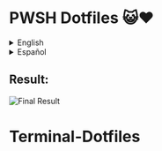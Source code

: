# PWSH Dotfiles 😺❤️


<details>
<summary>English</summary>

### Installation Steps

1. Install Starship using Winget in powershell:
   ```powershell
   winget install --id Starship.Starship --source winget
   ```

2. Download this repository and move the `.config` folder to `C:\Users\%USERNAME%`:


3. Install the JetBrains Mono Nerd Font from: [JetBrainsMono.zip](https://github.com/ryanoasis/nerd-fonts/releases/download/v3.0.2/JetBrainsMono.zip)

4. Install the latest version of PowerShell from Microsoft Store: [PowerShell](https://apps.microsoft.com/store/detail/powershell/9MZ1SNWT0N5D?hl=en-us&gl=us)

![Screenshot 2023-08-08 210022](https://github.com/Kendomurftz/Terminal-Dotfiles/assets/95893893/50e08d94-d0d0-42e4-8072-ddf8c6b9329c)


6. Set Windows Terminal as the default terminal:
   
![Windows Terminal](https://github.com/Kendomurftz/Terminal-Dotfiles/assets/95893893/7c8b7b00-c770-42d1-951c-99450c5d11af)
![Screenshot 2023-08-08 210200](https://github.com/Kendomurftz/Terminal-Dotfiles/assets/95893893/ef3c0f83-982f-4f13-967d-0f8ece963dee)

8. Open Windows Terminal, go to **Settings** and find the option **"Open JSON file"**, then replace its content with the `settings.json` file from this repository.

![Screenshot 2023-08-08 210241](https://github.com/Kendomurftz/Terminal-Dotfiles/assets/95893893/715e9cd9-ac10-4bc3-9310-18e90ea2a251)

9. Copy the `powershell` folder from this repository to your `Documents` directory.

10. Reopen Windows Terminal to see the PowerShell changes take effect.

11. Final Notes on Name Customization:
   You can modify the following line in the powershell profile  (documents/powershell/powershell.profile)  `$ENV:initial = "<Kendo>"` to display your preferred name in the terminal.


</details>

<details>
<summary>Español</summary>

### Pasos de Instalación

1. Instalar Starship usando Winget en powershell:
   ```powershell
   winget install --id Starship.Starship --source winget
   ```

2. Descargar este repositorio y mover la carpeta `.config` a `C:\Users\%USERNAME%`:

3. Instalar la fuente JetBrains Mono Nerd desde: [JetBrainsMono.zip](https://github.com/ryanoasis/nerd-fonts/releases/download/v3.0.2/JetBrainsMono.zip)

4. Instalar la última versión de PowerShell desde Microsoft Store: [PowerShell](https://apps.microsoft.com/store/detail/powershell/9MZ1SNWT0N5D?hl=en-us&gl=us) 

![Screenshot 2023-08-08 210022](https://github.com/Kendomurftz/Terminal-Dotfiles/assets/95893893/50e08d94-d0d0-42e4-8072-ddf8c6b9329c)

6. Establecer Windows Terminal como la terminal predeterminada:

![Windows Terminal](https://github.com/Kendomurftz/Terminal-Dotfiles/assets/95893893/7c8b7b00-c770-42d1-951c-99450c5d11af)
![Screenshot 2023-08-08 210200](https://github.com/Kendomurftz/Terminal-Dotfiles/assets/95893893/ef3c0f83-982f-4f13-967d-0f8ece963dee)

8. Abrir Windows Terminal, ir a **Configuración** y buscar la opción **"Abrir archivo JSON"**, luego reemplaza su contenido con el archivo `settings.json` de este repositorio.

![Screenshot 2023-08-08 210241](https://github.com/Kendomurftz/Terminal-Dotfiles/assets/95893893/715e9cd9-ac10-4bc3-9310-18e90ea2a251)

9. Copiar la carpeta `powershell` de este repositorio a tu directorio `Documents`.

10. Reabre Windows Terminal para ver los cambios de PowerShell en acción.

11. Notas finales sobre la personalización del nombre:
   Puedes modificar la siguiente línea en el perfil de powershell (documents/powershell/powershell.profile) `$ENV:initial = "<Kendo>"` para mostrar tu nombre preferido en la terminal.


</details>

## Result:
![Final Result](https://github.com/Kendomurftz/Terminal-Dotfiles/assets/95893893/48424502-3028-4197-8487-3986ee9554bb)

# Terminal-Dotfiles
